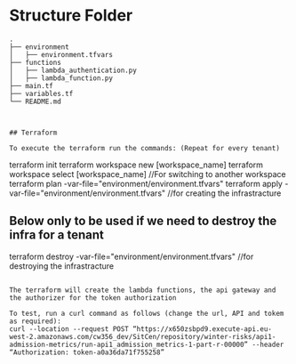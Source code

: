 # Structure Folder

```
.
├── environment
│   ├── environment.tfvars
├── functions
│   ├── lambda_authentication.py
│   ├── lambda_function.py
├── main.tf
├── variables.tf
└── README.md



## Terraform

To execute the terraform run the commands: (Repeat for every tenant)
```
terraform init
terraform workspace new [workspace_name]
terraform workspace select [workspace_name] //For switching to another workspace
terraform plan -var-file="environment/environment.tfvars"
terraform apply -var-file="environment/environment.tfvars" //for creating the infrastracture
## Below only to be used if we need to destroy the infra for a tenant
terraform destroy -var-file="environment/environment.tfvars" //for destroying the infrastracture
```

The terraform will create the lambda functions, the api gateway and the authorizer for the token authorization

To test, run a curl command as follows (change the url, API and tokem as required):
curl --location --request POST “https://x650zsbpd9.execute-api.eu-west-2.amazonaws.com/cw356_dev/SitCen/repository/winter-risks/api1-admission-metrics/run-api1_admission_metrics-1-part-r-00000” --header “Authorization: token-a0a36da71f755258”